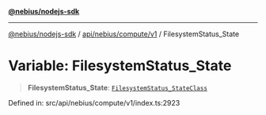 [**@nebius/nodejs-sdk**](../../../../../README.md)

---

[@nebius/nodejs-sdk](../../../../../README.md) / [api/nebius/compute/v1](../README.md) / FilesystemStatus_State

# Variable: FilesystemStatus_State

> **FilesystemStatus_State**: [`FilesystemStatus_StateClass`](../type-aliases/FilesystemStatus_StateClass.md)

Defined in: src/api/nebius/compute/v1/index.ts:2923
